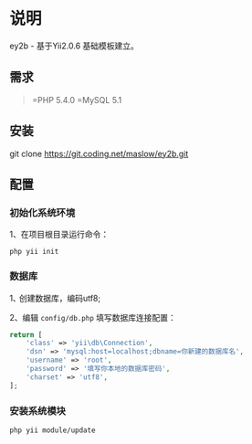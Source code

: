 说明
===

ey2b - 基于Yii2.0.6 基础模板建立。


需求
---

>=PHP 5.4.0
>=MySQL 5.1


安装
---


git clone https://git.coding.net/maslow/ey2b.git


配置
---

### 初始化系统环境

1、在项目根目录运行命令：
  
```command
php yii init
```
  

### 数据库

1､ 创建数据库，编码utf8;

2、编辑 `config/db.php` 填写数据库连接配置：

```php
return [
    'class' => 'yii\db\Connection',
    'dsn' => 'mysql:host=localhost;dbname=你新建的数据库名',
    'username' => 'root',
    'password' => '填写你本地的数据库密码',
    'charset' => 'utf8',
];
```


### 安装系统模块

```command
php yii module/update
```


  
 
